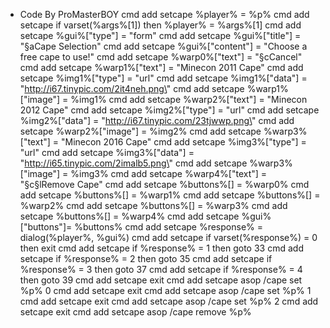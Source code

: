 * Code By ProMasterBOY
cmd add setcape %player% = %p% 
cmd add setcape if varset(%args%[1]) then %player% = %args%[1] 
cmd add setcape %gui%["type"] = \"form\" 
cmd add setcape %gui%["title"] = \"§aCape Selection\" 
cmd add setcape %gui%["content"] = \"Choose a free cape to use!\" 
cmd add setcape %warp0%["text"] = \"§cCancel\" 
cmd add setcape %warp1%["text"] = \"Minecon 2011 Cape\"
cmd add setcape %img1%["type"] = \"url\" 
cmd add setcape %img1%["data"] = \"http://i67.tinypic.com/2it4neh.png\" 
cmd add setcape %warp1%["image"] = %img1% 
cmd add setcape %warp2%["text"] = \"Minecon 2012 Cape\" 
cmd add setcape %img2%["type"] = \"url\" 
cmd add setcape %img2%["data"] = \"http://i67.tinypic.com/23tjwwp.png\"
cmd add setcape %warp2%["image"] = %img2% 
cmd add setcape %warp3%["text"] = \"Minecon 2016 Cape\" 
cmd add setcape %img3%["type"] = \"url\" 
cmd add setcape %img3%["data"] = \"http://i65.tinypic.com/2imalb5.png\" 
cmd add setcape %warp3%["image"] = %img3% 
cmd add setcape %warp4%["text"] = \"§c§lRemove Cape\" 
cmd add setcape %buttons%[] = %warp0% 
cmd add setcape %buttons%[] = %warp1% 
cmd add setcape %buttons%[] = %warp2% 
cmd add setcape %buttons%[] = %warp3% 
cmd add setcape %buttons%[] = %warp4% 
cmd add setcape %gui%["buttons"]= %buttons% 
cmd add setcape %response% = dialog(%player%, %gui%) 
cmd add setcape if varset(%response%) = 0 then exit
cmd add setcape if %response% = 1 then goto 33
cmd add setcape if %response% = 2 then goto 35
cmd add setcape if %response% = 3 then goto 37
cmd add setcape if %response% = 4 then goto 39
cmd add setcape exit
cmd add setcape asop /cape set %p% 0
cmd add setcape exit
cmd add setcape asop /cape set %p% 1
cmd add setcape exit
cmd add setcape asop /cape set %p% 2
cmd add setcape exit
cmd add setcape asop /cape remove %p%
